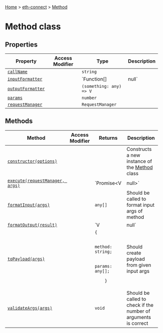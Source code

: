 [Home](./index) &gt; [eth-connect](./eth-connect.md) &gt; [Method](./eth-connect.method.md)

# Method class

## Properties

|  Property | Access Modifier | Type | Description |
|  --- | --- | --- | --- |
|  [`callName`](./eth-connect.method.callname.md) |  | `string` |  |
|  [`inputFormatter`](./eth-connect.method.inputformatter.md) |  | `Function[] | null` |  |
|  [`outputFormatter`](./eth-connect.method.outputformatter.md) |  | `(something: any) => V` |  |
|  [`params`](./eth-connect.method.params.md) |  | `number` |  |
|  [`requestManager`](./eth-connect.method.requestmanager.md) |  | `RequestManager` |  |

## Methods

|  Method | Access Modifier | Returns | Description |
|  --- | --- | --- | --- |
|  [`constructor(options)`](./eth-connect.method.constructor.md) |  |  | Constructs a new instance of the [Method](./eth-connect.method.md) class |
|  [`execute(requestManager, args)`](./eth-connect.method.execute.md) |  | `Promise<V | null>` |  |
|  [`formatInput(args)`](./eth-connect.method.formatinput.md) |  | `any[]` | Should be called to format input args of method |
|  [`formatOutput(result)`](./eth-connect.method.formatoutput.md) |  | `V | null` | Should be called to format output(result) of method |
|  [`toPayload(args)`](./eth-connect.method.topayload.md) |  | `{`<p/>`        method: string;`<p/>`        params: any[];`<p/>`    }` | Should create payload from given input args |
|  [`validateArgs(args)`](./eth-connect.method.validateargs.md) |  | `void` | Should be called to check if the number of arguments is correct |

